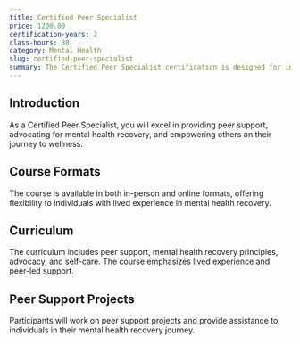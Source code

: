 ```yaml
---
title: Certified Peer Specialist
price: 1200.00
certification-years: 2
class-hours: 80
category: Mental Health
slug: certified-peer-specialist
summary: The Certified Peer Specialist certification is designed for individuals with lived experience in mental health recovery. This comprehensive course covers peer support, mental health recovery principles, and advocacy. It equips candidates with the skills needed to provide peer support and empower others in their mental health journey.
---
```


## Introduction

As a Certified Peer Specialist, you will excel in providing peer support, advocating for mental health recovery, and empowering others on their journey to wellness.

## Course Formats

The course is available in both in-person and online formats, offering flexibility to individuals with lived experience in mental health recovery.

## Curriculum

The curriculum includes peer support, mental health recovery principles, advocacy, and self-care. The course emphasizes lived experience and peer-led support.

## Peer Support Projects

Participants will work on peer support projects and provide assistance to individuals in their mental health recovery journey.

